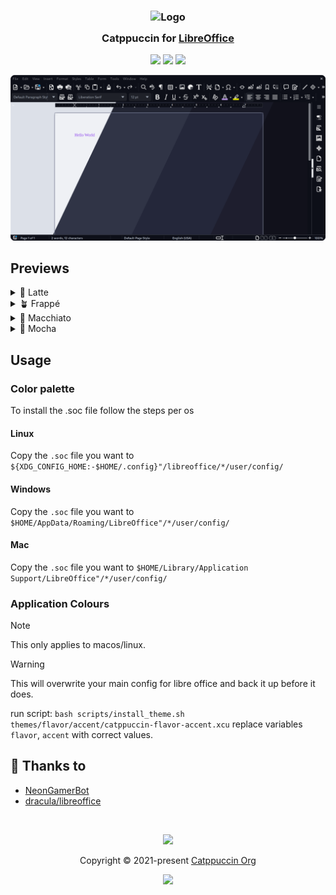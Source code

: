 <h3 align="center">
	<img src="https://raw.githubusercontent.com/catppuccin/catppuccin/main/assets/logos/exports/1544x1544_circle.png" width="100" alt="Logo"/><br/>
	<img src="https://raw.githubusercontent.com/catppuccin/catppuccin/main/assets/misc/transparent.png" height="30" width="0px"/>
	Catppuccin for <a href="https://github.com/catppuccin/libre-office">LibreOffice</a>
	<img src="https://raw.githubusercontent.com/catppuccin/catppuccin/main/assets/misc/transparent.png" height="30" width="0px"/>
</h3>

<p align="center">
	<a href="https://github.com/catppuccin/libre-office/stargazers"><img src="https://img.shields.io/github/stars/catppuccin/libre-office?colorA=363a4f&colorB=b7bdf8&style=for-the-badge"></a>
	<a href="https://github.com/catppuccin/libre-office/issues"><img src="https://img.shields.io/github/issues/catppuccin/libre-office?colorA=363a4f&colorB=f5a97f&style=for-the-badge"></a>
	<a href="https://github.com/catppuccin/libre-office/contributors"><img src="https://img.shields.io/github/contributors/catppuccin/libre-office?colorA=363a4f&colorB=a6da95&style=for-the-badge"></a>
</p>

<p align="center">
	<img src="./assets/preview.webp"/>
</p>

## Previews

<details>
<summary>🌻 Latte</summary>
<img src="./assets/latte.webp"/>
</details>
<details>
<summary>🪴 Frappé</summary>
<img src="./assets/frappe.webp"/>
</details>
<details>
<summary>🌺 Macchiato</summary>
<img src="./assets/macchiato.webp"/>
</details>
<details>
<summary>🌿 Mocha</summary>
<img src="./assets/mocha.webp"/>
</details>

## Usage

### Color palette

To install the .soc file follow the steps per os

#### Linux

Copy the `.soc` file you want to `${XDG_CONFIG_HOME:-$HOME/.config}"/libreoffice/*/user/config/`

#### Windows

Copy the `.soc` file you want to `$HOME/AppData/Roaming/LibreOffice"/*/user/config/`

#### Mac

Copy the `.soc` file you want to `$HOME/Library/Application Support/LibreOffice"/*/user/config/`

### Application Colours
> [!NOTE]
> This only applies to macos/linux.

> [!WARNING]
> This will overwrite your main config for libre office and back it up before it does.

run script: `bash scripts/install_theme.sh themes/flavor/accent/catppuccin-flavor-accent.xcu`
replace variables `flavor`, `accent` with correct values.

<!-- The FAQ section is optional. Remove if needed.-->
<!--
## 🙋 FAQ

- Q: **_"How can I do X?"_**\
  A: ... -->

## 💝 Thanks to

- [NeonGamerBot](https://github.com/NeonGamerBot-QK)
- [dracula/libreoffice](https://github.com/dracula/libreoffice)

&nbsp;

<p align="center">
	<img src="https://raw.githubusercontent.com/catppuccin/catppuccin/main/assets/footers/gray0_ctp_on_line.svg?sanitize=true" />
</p>

<p align="center">
	Copyright &copy; 2021-present <a href="https://github.com/catppuccin" target="_blank">Catppuccin Org</a>
</p>

<p align="center">
	<a href="https://github.com/catppuccin/catppuccin/blob/main/LICENSE"><img src="https://img.shields.io/static/v1.svg?style=for-the-badge&label=License&message=MIT&logoColor=d9e0ee&colorA=363a4f&colorB=b7bdf8"/></a>
</p>
